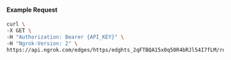 <!-- Code generated for API Clients. DO NOT EDIT. -->

#### Example Request

```bash
curl \
-X GET \
-H "Authorization: Bearer {API_KEY}" \
-H "Ngrok-Version: 2" \
https://api.ngrok.com/edges/https/edghts_2qFTBQA15x0q50R4bRJl54I7fLM/routes/edghtsrt_2qFTBSjb3MAXOlifM12IkasZsQF/circuit_breaker
```
